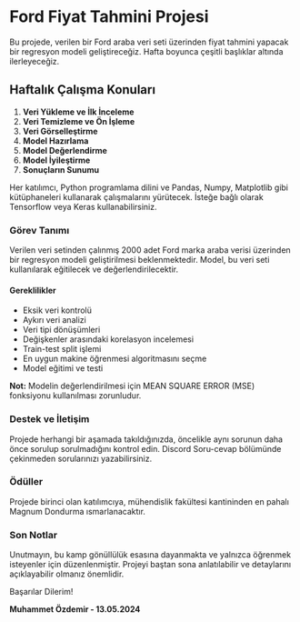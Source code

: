 # Ford Fiyat Tahmini Projesi

Bu projede, verilen bir Ford araba veri seti üzerinden fiyat tahmini yapacak bir regresyon modeli geliştireceğiz. Hafta boyunca çeşitli başlıklar altında ilerleyeceğiz.

## Haftalık Çalışma Konuları

1. **Veri Yükleme ve İlk İnceleme**
2. **Veri Temizleme ve Ön İşleme**
3. **Veri Görselleştirme**
4. **Model Hazırlama**
5. **Model Değerlendirme**
6. **Model İyileştirme**
7. **Sonuçların Sunumu**

Her katılımcı, Python programlama dilini ve Pandas, Numpy, Matplotlib gibi kütüphaneleri kullanarak çalışmalarını yürütecek. İsteğe bağlı olarak Tensorflow veya Keras kullanabilirsiniz.

### Görev Tanımı

Verilen veri setinden çalınmış 2000 adet Ford marka araba verisi üzerinden bir regresyon modeli geliştirilmesi beklenmektedir. Model, bu veri seti kullanılarak eğitilecek ve değerlendirilecektir.

#### Gereklilikler

- Eksik veri kontrolü
- Aykırı veri analizi
- Veri tipi dönüşümleri
- Değişkenler arasındaki korelasyon incelemesi
- Train-test split işlemi
- En uygun makine öğrenmesi algoritmasını seçme
- Model eğitimi ve testi

**Not:** Modelin değerlendirilmesi için MEAN SQUARE ERROR (MSE) fonksiyonu kullanılması zorunludur.

### Destek ve İletişim

Projede herhangi bir aşamada takıldığınızda, öncelikle aynı sorunun daha önce sorulup sorulmadığını kontrol edin. Discord Soru-cevap bölümünde çekinmeden sorularınızı yazabilirsiniz.

### Ödüller

Projede birinci olan katılımcıya, mühendislik fakültesi kantininden en pahalı Magnum Dondurma ısmarlanacaktır.

### Son Notlar

Unutmayın, bu kamp gönüllülük esasına dayanmakta ve yalnızca öğrenmek isteyenler için düzenlenmiştir. Projeyi baştan sona anlatılabilir ve detaylarını açıklayabilir olmanız önemlidir.

Başarılar Dilerim!

**Muhammet Özdemir - 13.05.2024**
